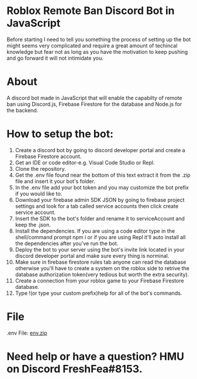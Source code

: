 # Roblox Remote Ban Discord Bot in JavaScript

Before starting I need to tell you something the process of setting up the bot might seems very complicated and require a great amount of techincal knowledge but fear not as long as you have the motivation to keep pushing and go forward it will not intimidate you.
# About

A discord bot made in JavaScript that will enable the capabilty of remote ban using Discord.js, Firebase Firestore for the database and Node.js for the backend.

# How to setup the bot:

1. Create a discord bot by going to discord developer portal and create a Firebase Firestore account.
2. Get an IDE or code editor-e.g. Visual Code Studio or Repl.
3. Clone the repository.
4. Get the .env file found near the bottom of this text extract it from the .zip file and insert it your bot's folder.
5. In the .env file add your bot token and you may customize the bot prefix if you would like to.
6. Download your firebase admin SDK JSON by going to firebase project settings and look for a tab called service accounts then click create service account.
7. Insert the SDK to the bot's folder and rename it to serviceAccount and keep the .json.
8. Install the dependencies. If you are using a code editor type in the shell/command prompt npm i or if you are using Repl it'll auto install all the dependencies after you've run the bot.
9. Deploy the bot to your server using the bot's invite link located in your discord developer portal and make sure every thing is norminal.
10. Make sure in firebase firestore rules tab anyone can read the database otherwise you'll have to create a system on the roblox side to retrive the database authorization token(very tedious but worth the extra security).
11. Create a connection from your roblox game to your Firebase Firestore database.
12. Type !(or type your custom prefix)help for all  of the bot's commands.

# File

.env File: 
[env.zip](https://github.com/Atma1/remote-ban-discord-bot-in-jawascript/files/6277583/env.zip)


# Need help or have a question? HMU on Discord FreshFea#8153.
